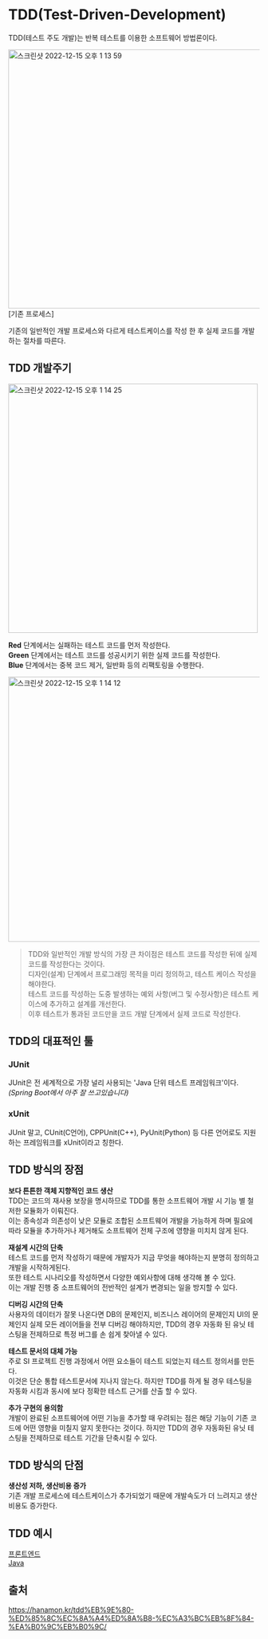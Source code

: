 # TDD(Test-Driven-Development)

TDD(테스트 주도 개발)는 반복 테스트를 이용한 소프트웨어 방법론이다.

<img width="520" alt="스크린샷 2022-12-15 오후 1 13 59" src="https://user-images.githubusercontent.com/70997596/207771066-c33d6f92-5c21-43b6-97e8-82e53f0247d0.png">  
[기존 프로세스]
  
기존의 일반적인 개발 프로세스와 다르게 테스트케이스를 작성 한 후 실제 코드를 개발하는 절차를 따른다. 

## TDD 개발주기
<img width="500" alt="스크린샷 2022-12-15 오후 1 14 25" src="https://user-images.githubusercontent.com/70997596/207771168-2e376119-acb0-4bd7-b8b9-3d2bca6f3265.png">


**Red** 단계에서는 실패하는 테스트 코드를 먼저 작성한다.  
**Green** 단계에서는 테스트 코드를 성공시키기 위한 실제 코드를 작성한다.  
**Blue** 단계에서는 중복 코드 제거, 일반화 등의 리팩토링을 수행한다.

<img width="532" alt="스크린샷 2022-12-15 오후 1 14 12" src="https://user-images.githubusercontent.com/70997596/207771222-d50183e3-c514-42c8-abf3-15d813b0878b.png">  

>TDD와 일반적인 개발 방식의 가장 큰 차이점은 테스트 코드를 작성한 뒤에 실제 코드를 작성한다는 것이다.  
>디자인(설계) 단계에서 프로그래밍 목적을 미리 정의하고, 테스트 케이스 작성을 해야한다.  
>테스트 코드를 작성하는 도중 발생하는 예외 사항(버그 및 수정사항)은 테스트 케이스에 추가하고 설계를 개선한다.  
>이후 테스트가 통과된 코드만을 코드 개발 단계에서 실제 코드로 작성한다.

## TDD의 대표적인 툴
### JUnit
JUnit은 전 세계적으로 가장 널리 사용되는 'Java 단위 테스트 프레임워크'이다.  
_(Spring Boot에서 아주 잘 쓰고있습니다)_

### xUnit
JUnit 말고, CUnit(C언어), CPPUnit(C++), PyUnit(Python) 등 다른 언어로도 지원 하는 프레임워크를
xUnit이라고 칭한다.

## TDD 방식의 장점
**보다 튼튼한 객체 지향적인 코드 생산**  
TDD는 코드의 재사용 보장을 명시하므로 TDD를 통한 소프트웨어 개발 시 기능 별 철저한 모듈화가 이뤄진다.  
이는 종속성과 의존성이 낮은 모듈로 조합된 소프트웨어 개발을 가능하게 하며 필요에 따라 모듈을 추가하거나 제거해도 소프트웨어 전체 구조에 영향을 미치치 않게 된다.

**재설계 시간의 단축**  
테스트 코드를 먼저 작성하기 때문에 개발자가 지금 무엇을 해야하는지 분명히 정의하고 개발을 시작하게된다.  
또한 테스트 시나리오를 작성하면서 다양한 예외사항에 대해 생각해 볼 수 있다.  
이는 개발 진행 중 소프트웨어의 전반적인 설계가 변경되는 일을 방지할 수 있다.

**디버깅 시간의 단축**  
사용자의 데이터가 잘못 나온다면 DB의 문제인지, 비즈니스 레이어의 문제인지 UI의 문제인지 실제 모든 레이어들을 전부 디버깅 해야하지만, TDD의 경우 자동화 된 유닛 테스팅을 전제하므로 특정 버그를 손 쉽게 찾아낼 수 있다.

**테스트 문서의 대체 가능**  
주로 SI 프로젝트 진행 과정에서 어떤 요소들이 테스트 되었는지 테스트 정의서를 만든다.  
이것은 단순 통합 테스트문서에 지나지 않는다. 하지만 TDD를 하게 될 경우 테스팅을 자동화 시킴과 동시에 보다 정확한 테스트 근거를 산출 할 수 있다.

**추가 구현의 용의함**  
개발이 완료된 소프트웨어에 어떤 기능을 추가할 때 우려되는 점은 해당 기능이 기존 코드에 어떤 영향을 미칠지 알지 못한다는 것이다.   하지만 TDD의 경우 자동화된 유닛 테스팅을 전제하므로 테스트 기간을 단축시킬 수 있다.

## TDD 방식의 단점
**생산성 저하, 생산비용 증가**  
기존 개발 프로세스에 테스트케이스가 추가되었기 때문에 개발속도가 더 느려지고 생산비용도 증가한다.

## TDD 예시
[프론트엔드](https://www.youtube.com/watch?v=L1dtkLeIz-M)  
[Java](https://www.youtube.com/watch?v=bIeqAlmNRrA)

## 출처
https://hanamon.kr/tdd%EB%9E%80-%ED%85%8C%EC%8A%A4%ED%8A%B8-%EC%A3%BC%EB%8F%84-%EA%B0%9C%EB%B0%9C/
